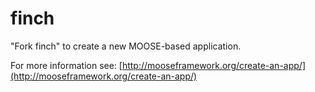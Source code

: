 finch
=====

"Fork finch" to create a new MOOSE-based application.

For more information see: [http://mooseframework.org/create-an-app/](http://mooseframework.org/create-an-app/)
